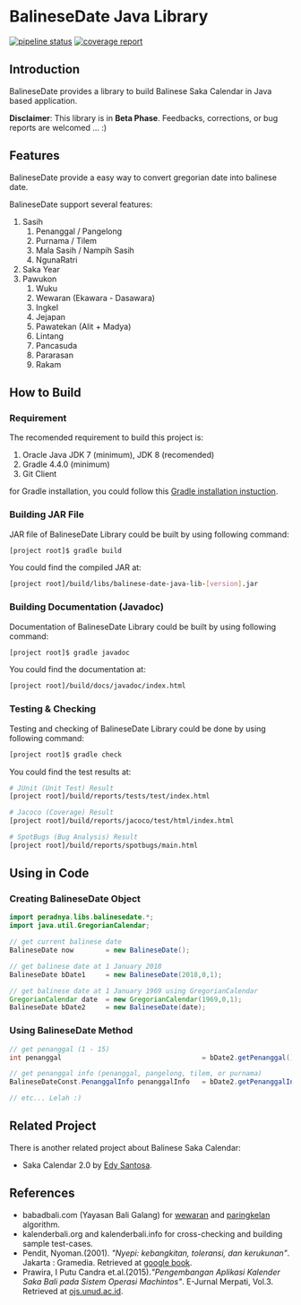 # BalineseDate Java Library
[![pipeline status](https://gitlab.com/peradnya/balinese-date-java-lib/badges/master/pipeline.svg)](https://gitlab.com/peradnya/balinese-date-java-lib/commits/master)
[![coverage report](https://gitlab.com/peradnya/balinese-date-java-lib/badges/master/coverage.svg)](https://gitlab.com/peradnya/balinese-date-java-lib/commits/master)
## Introduction
BalineseDate provides a library to build Balinese Saka Calendar in Java based application. 

**Disclaimer**: This library is in **Beta Phase**. Feedbacks, corrections, or bug reports are welcomed ... :)

## Features
BalineseDate provide a easy way to convert gregorian date into balinese date. 

BalineseDate support several features:
1. Sasih
    1. Penanggal / Pangelong
    2. Purnama / Tilem
    3. Mala Sasih / Nampih Sasih
    4. NgunaRatri
2. Saka Year
3. Pawukon
    1. Wuku
    2. Wewaran (Ekawara - Dasawara)
    3. Ingkel
    4. Jejapan
    5. Pawatekan (Alit + Madya)
    6. Lintang
    7. Pancasuda
    8. Pararasan
    9. Rakam

## How to Build
### Requirement
The recomended requirement to build this project is:
1. Oracle Java JDK 7 (minimum), JDK 8 (recomended)
2. Gradle 4.4.0 (minimum)
3. Git Client

for Gradle installation, you could follow this [Gradle installation instuction](https://gradle.org/install/).

### Building JAR File
JAR file of BalineseDate Library could be built by using following command:
```sh
[project root]$ gradle build
```
You could find the compiled JAR at:
```sh
[project root]/build/libs/balinese-date-java-lib-[version].jar
```

### Building Documentation (Javadoc)
Documentation of BalineseDate Library could be built by using following command:
```sh
[project root]$ gradle javadoc
```

You could find the documentation at:
```sh
[project root]/build/docs/javadoc/index.html
```

### Testing & Checking
Testing and checking of BalineseDate Library could be done by using following command:
```sh
[project root]$ gradle check
```

You could find the test results at:
```sh
# JUnit (Unit Test) Result
[project root]/build/reports/tests/test/index.html

# Jacoco (Coverage) Result
[project root]/build/reports/jacoco/test/html/index.html

# SpotBugs (Bug Analysis) Result
[project root]/build/reports/spotbugs/main.html

```

## Using in Code
### Creating BalineseDate Object
```java
import peradnya.libs.balinesedate.*;
import java.util.GregorianCalendar;

// get current balinese date
BalineseDate now        = new BalineseDate();

// get balinese date at 1 January 2018
BalineseDate bDate1     = new BalineseDate(2018,0,1);

// get balinese date at 1 January 1969 using GregorianCalendar
GregorianCalendar date  = new GregorianCalendar(1969,0,1);
BalineseDate bDate2     = new BalineseDate(date);

```

### Using BalineseDate Method
```java
// get penanggal (1 - 15)
int penanggal                                   = bDate2.getPenanggal();

// get penanggal info (penanggal, pangelong, tilem, or purnama)
BalineseDateConst.PenanggalInfo penanggalInfo   = bDate2.getPenanggalInfo();

// etc... Lelah :)
```

## Related Project
There is another related project about Balinese Saka Calendar:
* Saka Calendar 2.0 by [Edy Santosa](https://github.com/edysantosa/sakacalendar).

## References
* babadbali.com (Yayasan Bali Galang) for [wewaran](http://www.babadbali.com/pewarigaan/perhitungan.htm) and [paringkelan](http://www.babadbali.com/pewarigaan/paringkelan.htm) algorithm.
* kalenderbali.org and kalenderbali.info for cross-checking and building sample test-cases.
* Pendit, Nyoman.(2001). *"Nyepi: kebangkitan, toleransi, dan kerukunan"*. Jakarta : Gramedia. Retrieved at [google book](https://books.google.co.id/books?id=4ND9KPn2o8AC).
* Prawira, I Putu Candra et.al.(2015).*"Pengembangan Aplikasi Kalender Saka Bali pada Sistem Operasi Machintos"*. E-Jurnal Merpati, Vol.3. Retrieved at [ojs.unud.ac.id](https://ojs.unud.ac.id/index.php/merpati/article/view/17799/11547).